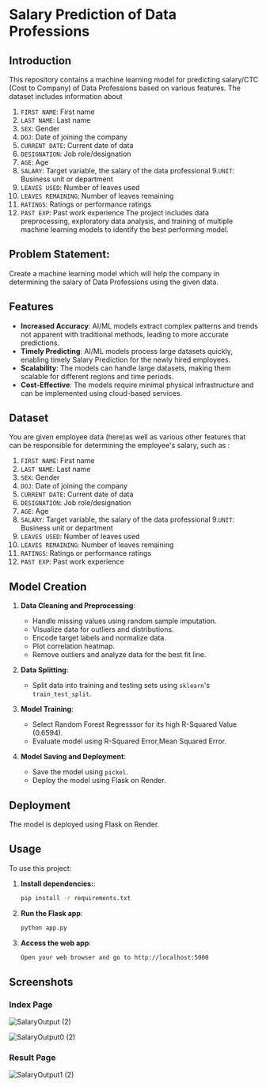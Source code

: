 # Salary Prediction of Data Professions

## Introduction

This repository contains a machine learning model for predicting salary/CTC (Cost to Company) of Data Professions based on various features. The dataset includes information about 
1. `FIRST NAME`: First name
2. `LAST NAME`: Last name
3. `SEX`: Gender
4. `DOJ`: Date of joining the company
5. `CURRENT DATE`: Current date of data
6. `DESIGNATION`: Job role/designation
7. `AGE`: Age
8. `SALARY`: Target variable, the salary of the data professional
9.`UNIT`: Business unit or department
10. `LEAVES USED`: Number of leaves used
11. `LEAVES REMAINING`: Number of leaves remaining
12. `RATINGS`: Ratings or performance ratings
13. `PAST EXP`: Past work experience
The project includes data preprocessing, exploratory data analysis, and training of multiple machine learning models to identify the best performing model.

##  Problem Statement:
Create a machine learning model which will help the company in determining the salary of Data Professions using the given data.

## Features

- **Increased Accuracy**: AI/ML models extract complex patterns and trends not apparent with traditional methods, leading to more accurate predictions.
- **Timely Predicting**: AI/ML models process large datasets quickly, enabling timely Salary Prediction for the newly hired employees.
- **Scalability**: The models can handle large datasets, making them scalable for different regions and time periods.
- **Cost-Effective**: The models require minimal physical infrastructure and can be implemented using cloud-based services.



## Dataset
You are given employee data (here)as well as various other features that can be responsible for determining the employee's salary, such as :
1. `FIRST NAME`: First name
2. `LAST NAME`: Last name
3. `SEX`: Gender
4. `DOJ`: Date of joining the company
5. `CURRENT DATE`: Current date of data
6. `DESIGNATION`: Job role/designation
7. `AGE`: Age
8. `SALARY`: Target variable, the salary of the data professional
9.`UNIT`: Business unit or department
10. `LEAVES USED`: Number of leaves used
11. `LEAVES REMAINING`: Number of leaves remaining
12. `RATINGS`: Ratings or performance ratings
13. `PAST EXP`: Past work experience

## Model Creation

1. **Data Cleaning and Preprocessing**:
   - Handle missing values using random sample imputation.
   - Visualize data for outliers and distributions.
   - Encode target labels and normalize data.
   - Plot correlation heatmap.
   - Remove outliers and analyze data for the best fit line.

2. **Data Splitting**:
   - Split data into training and testing sets using `sklearn`'s `train_test_split`.

3. **Model Training**:
   - Select Random Forest Regresssor for its high R-Squared Value (0.6594).
   - Evaluate model using R-Squared Error,Mean Squared Error.

4. **Model Saving and Deployment**:
   - Save the model using `pickel`.
   - Deploy the model using Flask on Render.


## Deployment

The model is deployed using Flask on Render.
## Usage

To use this project:

1. **Install dependencies:**:
   ```sh
   pip install -r requirements.txt

2. **Run the Flask app**:
   ```sh
   python app.py

3. **Access the web app**:
   ```sh
   Open your web browser and go to http://localhost:5000


## Screenshots

### Index Page
![SalaryOutput (2)](https://github.com/user-attachments/assets/ab4e1878-d600-4107-84a7-a546265141ae)


![SalaryOutput0 (2)](https://github.com/user-attachments/assets/be2b73b9-db09-4ac7-b0dd-9a5f75fa854a)



### Result Page
![SalaryOutput1 (2)](https://github.com/user-attachments/assets/f7a47a9f-ee60-44ce-a79e-cf028b4a7192)



